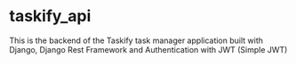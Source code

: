 # taskify_api
This is the backend of the Taskify task manager application built with Django, Django Rest Framework and Authentication with JWT (Simple JWT)
